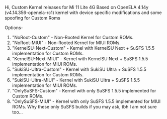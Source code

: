Hi,
Custom Kernel releases for Mi 11 Lite 4G
Based on OpenELA 4.14y (v4.14.356-openela-rc1) kernel with device specific modifications and some spoofing for Custom Roms

Options-
1. "NoRoot-Custom" - Non-Rooted Kernel for Custom ROMs.
2. "NoRoot-MIUI" - Non-Rooted Kernel for MIUI ROMs.
3. "KernelSU-Next-Custom" - Kernel with KernelSU Next + SuSFS 1.5.5 implementation for Custom ROMs.
4. "KernelSU-Next-MIUI" - Kernel with KernelSU Next + SuSFS 1.5.5 implementation for MIUI ROMs.
5. "SukiSU-Ultra-Custom" - Kernel with SukiSU Ultra + SuSFS 1.5.5 implementation for Custom ROMs.
6. "SukiSU-Ultra-MIUI" - Kernel with SukiSU Ultra + SuSFS 1.5.5 implementation for MIUI ROMs.
7. "OnlySuSFS-Custom" - Kernel with only SuSFS 1.5.5 implemented for Custom ROMs.
8. "OnlySuSFS-MIUI" - Kernel with only SuSFS 1.5.5 implemented for MIUI ROMs. Why these only SuSFS builds if        you may ask, tbh I am not sure too...
